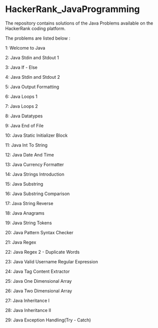 # HackerRank_JavaProgramming

The repository contains solutions of the Java Problems available on the HackerRank coding platform.

The problems are listed below : 

1: Welcome to Java

2: Java Stdin and Stdout 1

3: Java If - Else

4: Java Stdin and Stdout 2

5: Java Output Formatting

6: Java Loops 1

7: Java Loops 2

8: Java Datatypes

9: Java End of File

10: Java Static Initializer Block

11: Java Int To String

12: Java Date And Time

13: Java Currency Formatter

14: Java Strings Introduction

15: Java Substring

16: Java Substring Comparison

17: Java String Reverse

18: Java Anagrams

19: Java String Tokens

20: Java Pattern Syntax Checker

21: Java Regex

22: Java Regex 2 - Duplicate Words

23: Java Valid Username Regular Expression

24: Java Tag Content Extractor

25: Java One Dimensional Array

26: Java Two Dimensional Array

27: Java Inheritance I

28: Java Inheritance II

29: Java Exception Handling(Try - Catch)